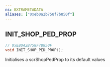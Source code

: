 ```yaml
---
ns: EXTRAMETADATA
aliases: ["0xeb0a2b758f7b850f"]
---
```

## INIT_SHOP_PED_PROP

```c
// 0xEB0A2B758F7B850F
void INIT_SHOP_PED_PROP();
```

Initialises a scrShopPedProp to its default values

